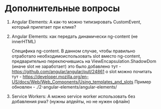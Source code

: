 # Дополнительные вопросы


1. Angular Elements: А как-то можно типизировать CustomEvent, который прилетает при клике?
2. Angular Elements: как передать динамически ng-content (не innerHTML)

    Специфика ng-content.
    В данном случае, чтобы правильно отработало необходимоиспользовать slot вместо ng-content, предварительно переключившись на ViewEncapsulation.ShadowDom (иначе slot не заработает)
    это было добавлено тут - https://github.com/angular/angular/pull/24861
    о slot можно почитать тут - https://developer.mozilla.org/en-US/docs/Web/Web_Components/Using_templates_and_slots
    Пример обновлен - ./2-angular-elements/angular-elements/

3. Service Workers: А можно service worker использовать без добавления pwa? (нужны апдейты, но не нужен офлайн)
